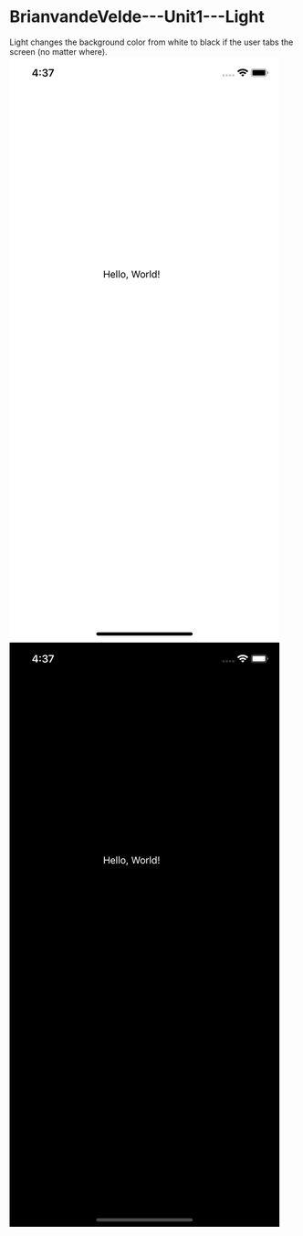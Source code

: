 # BrianvandeVelde---Unit1---Light
Light changes the background color from white to black if the user tabs the screen (no matter where).
![white screen](white.png)
![black screen](black.png)
